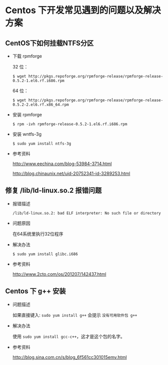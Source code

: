 # Centos 下开发常见遇到的问题以及解决方案

## CentOS下如何挂载NTFS分区

-   下载 rpmforge

    32 位：

    ```
    $ wget http://pkgs.repoforge.org/rpmforge-release/rpmforge-release-0.5.2-1.el6.rf.i686.rpm
    ```

    64 位：

    ```
    $ wget http://pkgs.repoforge.org/rpmforge-release/rpmforge-release-0.5.2-2.el6.rf.x86_64.rpm
    ```

-   安装 rpmforge

    ```
    $ rpm -ivh rpmforge-release-0.5.2-1.el6.rf.i686.rpm
    ```

-   安装 wntfs-3g

    ```
    $ sudo yum install ntfs-3g
    ```

-   参考资料

    http://www.eechina.com/blog-53984-3714.html

    http://blog.chinaunix.net/uid-20752341-id-3289253.html

## 修复 /lib/ld-linux.so.2 报错问题

-   报错描述

    ```
    /lib/ld-linux.so.2: bad ELF interpreter: No such file or directory
    ```

-   问题原因

    在64系统里执行32位程序

-   解决办法

    ```
    $ sudo yum install glibc.i686
    ```

-   参考资料

    http://www.2cto.com/os/201207/142437.html

## Centos 下 g++ 安装

-   问题描述

    如果直接键入: `sudo yum install g++` 会提示 `没有可用软件包 g++`

-   解决办法

    使用 `sudo yum install gcc-c++`，这才是这个包的名字。

-   参考资料

    http://blog.sina.com.cn/s/blog_6f561cc301015emv.html


